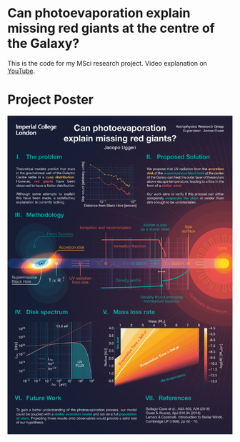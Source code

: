 # Can photoevaporation explain missing red giants at the centre of the Galaxy?

This is the code for my MSci research project. Video explanation on [YouTube](
https://youtu.be/rkd852yk1FY).

# Project Poster
![](PosterV1.png "Project Poster")
